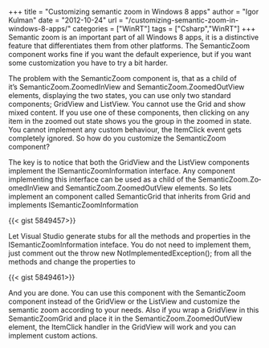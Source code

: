 +++
title = "Customizing semantic zoom in Windows 8 apps"
author = "Igor Kulman"
date = "2012-10-24"
url = "/customizing-semantic-zoom-in-windows-8-apps/"
categories = ["WinRT"]
tags = ["Csharp","WinRT"]
+++
Semantic zoom is an important part of all Windows 8 apps, it is a distinctive feature that differentiates them from other platforms. The SemanticZoom component works fine if you want the default experience, but if you want some customization you have to try a bit harder.

The problem with the SemanticZoom component is, that as a child of it&#8217;s Semantic­Zoom.ZoomedIn­View and SemanticZoom.Zo­omedOutView elements, displaying the two states, you can use only two standard components; GridView and ListView. You cannot use the Grid and show mixed content. If you use one of these components, then clicking on any item in the zoomed out state shows you the group in the zoomed in state. You cannot implement any custom behaviour, the ItemClick event gets completely ignored. So how do you customize the SemanticZoom component?

<!--more-->

The key is to notice that both the GridView and the ListView components implement the ISemanticZoomIn­formation interface. Any component implementing this interface can be used as a child of the SemanticZoom.Zo­omedInView and SemanticZoom.ZoomedOutView elements. So lets implement an component called SemanticGrid that inherits from Grid and implements ISemanticZoomInformation

{{< gist 5849457>}}

Let Visual Studio generate stubs for all the methods and properties in the ISemanticZoomIn­formation inteface. You do not need to implement them, just comment out the throw new NotImplementedException(); from all the methods and change the properties to

{{< gist 5849461>}}

And you are done. You can use this component with the SemanticZoom component instead of the GridView or the ListView and customize the semantic zoom according to your needs. Also if you wrap a GridView in this SemanticZoomGrid and place it in the SemanticZoom.ZoomedOutView element, the ItemClick handler in the GridView will work and you can implement custom actions.
